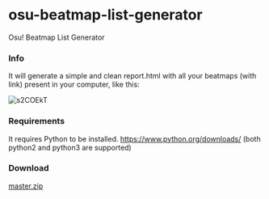 # osu-beatmap-list-generator
Osu! Beatmap List Generator

### Info
It will generate a simple and clean report.html with all your beatmaps (with link) present in your computer, like this:

![s2COEkT](https://i.imgur.com/s2COEkT.png)

### Requirements
It requires Python to be installed. https://www.python.org/downloads/ (both python2 and python3 are supported)

### Download
[master.zip](https://github.com/martysama0134/osu-beatmap-list-generator/archive/master.zip)

